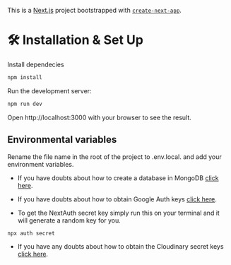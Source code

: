 This is a [Next.js](https://nextjs.org/) project bootstrapped with [`create-next-app`](https://github.com/vercel/next.js/tree/canary/packages/create-next-app).

# 🛠 Installation & Set Up

Install dependecies

```bash
npm install
```

Run the development server:

```bash
npm run dev
```

Open http://localhost:3000 with your browser to see the result.

## Environmental variables

Rename the file name in the root of the project to .env.local. and add your environment variables.



- If you have doubts about how to create a database in MongoDB [click here](https://www.mongodb.com/resources/products/fundamentals/create-database).
  
- If you have doubts about how to obtain Google Auth keys [click here](https://developers.google.com/identity/protocols/oauth2).

- To get the NextAuth secret key simply run this on your terminal and it will generate a random key for you.

```bash
npx auth secret
```

- If you have any doubts about how to obtain the Cloudinary secret keys [click here](https://cloudinary.com/documentation/cloudinary_credentials_tutorial).
